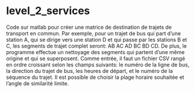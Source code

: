 # level_2_services
Code sur matlab pour créer une matrice de destination de trajets de transport en commun. Par exemple, pour un trajet de bus qui part d’une station A, qui se dirige vers une station D et qui passe par les stations B et C, les segments de trajet complet seront: AB AC AD BC BD CD. De plus, le programme effectue un nettoyage des segments qui partent d’une même origine et qui se superposent.
Comme entrée, il faut un fichier CSV rangé en ordre croissant selon les champs suivants: le numéro de la ligne de bus, la direction du trajet de bus, les heures de départ,  et le numéro de la séquence du trajet.
Il est possible de choisir la plage horaire souhaitée et l’angle de similarité limite.
